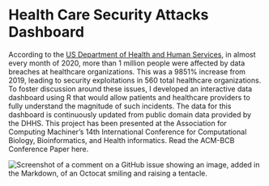 # Health Care Security Attacks Dashboard

According to the [US Department of Health and Human Services](https://www.hhs.gov/sites/default/files/2020-hph-cybersecurty-retrospective-tlpwhite.pdf),  in almost every month of 2020, more than 1 million people were affected by data breaches at healthcare organizations. This was a 9851% increase from 2019, leading to security exploitations in 560 total healthcare organizations. To foster discussion around these issues, I developed an interactive data dashboard using R that would allow patients and healthcare providers to fully understand the magnitude of such incidents. The data for this dashboard is continuously updated from public domain data provided by the DHHS. This project has been presented at the Association for Computing Machiner’s 14th International Conference for Computational Biology, Bioinformatics, and Health informatics. Read the ACM-BCB Conference Paper here.

![Screenshot of a comment on a GitHub issue showing an image, added in the Markdown, of an Octocat smiling and raising a tentacle.](https://myoctocat.com/assets/images/base-octocat.svg)
